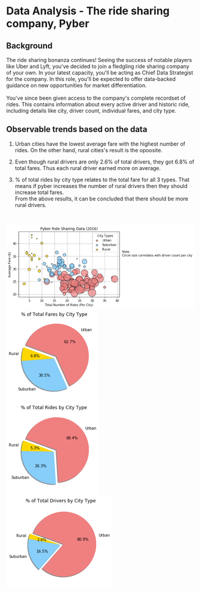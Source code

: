 # Data Analysis - The ride sharing company, Pyber

## Background

The ride sharing bonanza continues! Seeing the success of notable players like Uber and Lyft, you've decided to join a fledgling ride sharing company of your own. In your latest capacity, you'll be acting as Chief Data Strategist for the company. In this role, you'll be expected to offer data-backed guidance on new opportunities for market differentiation.<br>
<br>
You've since been given access to the company's complete recordset of rides. This contains information about every active driver and historic ride, including details like city, driver count, individual fares, and city type.

## Observable trends based on the data
1. Urban cities have the lowest average fare with the highest number of rides. On the other hand, rural cities's result is the opoosite.

2. Even though rural drivers are only 2.6% of total drivers, they got 6.8% of total fares. Thus each rural driver earned more on average.

3. % of total rides by city type relates to the total fare for all 3 types. That means if pyber increases the number of rural drivers then they should increase total fares.<br>
From the above results, it can be concluded that there should be more rural drivers.<br>
<br>

![Scatterplot_Ride](Images/PyberRideSharingData_Scatter.png)<br>
![Pie_TotalFares](Images/TotalFaresbyCityType_pie.png)<br>
![PieTotalRides](Images/TotalRidesbyCityType_pie.png)<br>
![Pie_TotalDrives](Images/TotalDriversbyCityType_pie.png)<br>
<!--
![Marplotlib_1](Images/README/Matplotlib_1.png)<br>
![Marplotlib_2](Link later)<br>
![Marplotlib_3](Link later)<br>
![Marplotlib_4](Link later)<br>
![Marplotlib_5](Link later)<br>
![Marplotlib_6](Link later)<br>
-->



